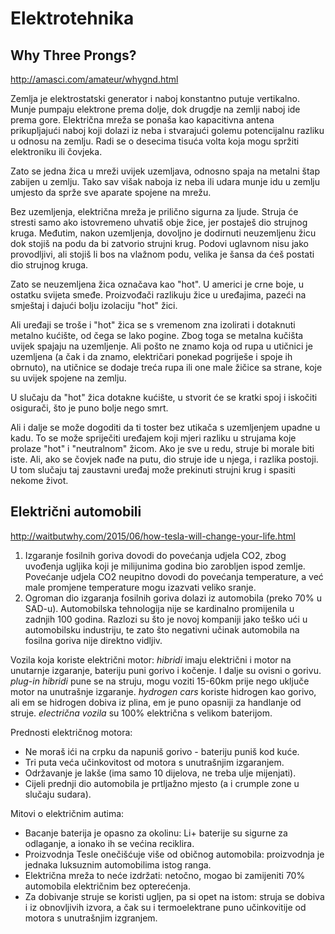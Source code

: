 # Elektrotehnika

## Why Three Prongs?

http://amasci.com/amateur/whygnd.html

Zemlja je elektrostatski generator i naboj konstantno putuje vertikalno. Munje pumpaju elektrone prema dolje, dok drugdje na zemlji naboj ide prema gore. Električna mreža se ponaša kao kapacitivna antena prikupljajući naboj koji dolazi iz neba i stvarajući golemu potencijalnu razliku u odnosu na zemlju. Radi se o desecima tisuća volta koja mogu spržiti elektroniku ili čovjeka.

Zato se jedna žica u mreži uvijek uzemljava, odnosno spaja na metalni štap zabijen u zemlju. Tako sav višak naboja iz neba ili udara munje idu u zemlju umjesto da sprže sve aparate spojene na mrežu.

Bez uzemljenja, električna mreža je prilično sigurna za ljude. Struja će stresti samo ako istovremeno uhvatiš obje žice, jer postaješ dio strujnog kruga. Međutim, nakon uzemljenja, dovoljno je dodirnuti neuzemljenu žicu dok stojiš na podu da bi zatvorio strujni krug. Podovi uglavnom nisu jako provodljivi, ali stojiš li bos na vlažnom podu, velika je šansa da ćeš postati dio strujnog kruga.

Zato se neuzemljena žica označava kao "hot". U americi je crne boje, u ostatku svijeta smeđe. Proizvođači razlikuju žice u uređajima, pazeći na smještaj i dajući bolju izolaciju "hot" žici.

Ali uređaji se troše i "hot" žica se s vremenom zna izolirati i dotaknuti metalno kućište, od čega se lako pogine. Zbog toga se metalna kučišta uvijek spajaju na uzemljenje. Ali pošto ne znamo koja od rupa u utičnici je  uzemljena (a čak i da znamo, električari ponekad pogriješe i spoje ih obrnuto), na utičnice se dodaje treća rupa ili one male žičice sa strane, koje su uvijek spojene na zemlju.

U slučaju da "hot" žica dotakne kućište, u stvorit će se kratki spoj i iskočiti osigurači, što je puno bolje nego smrt.

Ali i dalje se može dogoditi da ti toster bez utikača s uzemljenjem upadne u kadu. To se može spriječiti uređajem koji mjeri razliku u strujama koje prolaze "hot" i "neutralnom" žicom. Ako je sve u redu, struje bi morale biti iste. Ali, ako se čovjek nađe na putu, dio struje ide u njega, i razlika postoji. U tom slučaju taj zaustavni uređaj može prekinuti strujni krug i spasiti nekome život.

## Električni automobili

http://waitbutwhy.com/2015/06/how-tesla-will-change-your-life.html

1. Izgaranje fosilnih goriva dovodi do povećanja udjela CO2, zbog uvođenja ugljika koji je milijunima godina bio zarobljen ispod zemlje. Povećanje udjela CO2 neupitno dovodi do povećanja temperature, a već male promjene temperature mogu izazvati veliko sranje.
2. Ogroman dio izgaranja fosilnih goriva dolazi iz automobila (preko 70% u SAD-u). Automobilska tehnologija nije se kardinalno promijenila u zadnjih 100 godina. Razlozi su što je novoj kompaniji jako teško ući u automobilsku industriju, te zato što negativni učinak automobila na fosilna goriva nije direktno vidljiv.

Vozila koja koriste električni motor:
*hibridi* imaju električni i motor na unutarnje izgaranje, bateriju puni gorivo i kočenje. I dalje su ovisni o gorivu.
*plug-in hibridi* pune se na struju, mogu voziti 15-60km prije nego uključe motor na unutrašnje izgaranje.
*hydrogen cars* koriste hidrogen kao gorivo, ali em se hidrogen dobiva iz plina, em je puno opasniji za handlanje od struje.
*electrična vozila* su 100% električna s velikom baterijom.

Prednosti električnog motora:
* Ne moraš ići na crpku da napuniš gorivo - bateriju puniš kod kuće.
* Tri puta veća učinkovitost od motora s unutrašnjim izgaranjem.
* Održavanje je lakše (ima samo 10 dijelova, ne treba ulje mijenjati).
* Cijeli prednji dio automobila je prtljažno mjesto (a i crumple zone u slučaju sudara).

Mitovi o električnim autima:
* Bacanje baterija je opasno za okolinu: Li+ baterije su sigurne za odlaganje, a ionako ih se većina reciklira.
* Proizvodnja Tesle onečišćuje više od običnog automobila: proizvodnja je jednaka luksuznim automobilima istog ranga.
* Električna mreža to neće izdržati: netočno, mogao bi zamijeniti 70% automobila električnim bez opterećenja.
* Za dobivanje struje se koristi ugljen, pa si opet na istom: struja se dobiva i iz obnovljivih izvora, a čak su i termoelektrane puno učinkovitije od motora s unutrašnjim izgranjem.

